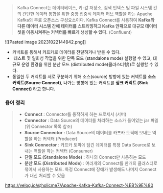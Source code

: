 >Kafka Connect는 데이터베이스, 키-값 저장소, 검색 인덱스 및 파일 시스템 간의 간단한 데이터 통합을 위한 중앙 집중식 데이터 허브 역할을 하는 Apache Kafka의 무료 오픈소스 구성요소이다.  Kafka Connect를 사용하여 **Kafka와 다른 데이터 시스템 간에 데이터를 스트리밍하고 Kafka 안팎으로 대규모 데이터 셋을 이동시켜주는 커넥터를 빠르게 생성할 수 있다.** (Confluent)

![[Pasted image 20231022144942.png]]


- 커넥트를 통해서 카프카로 데이터를 전달하거나 받을 수 있다. 
-  테스트 및 일회성 작업을 위한 단독 모드 (standalone mode) 실행할 수 있고, 대규모 운영 환경을 위한 분산 모드 (distributed mode(클러스터형))로 실행할 수 있다.
- 동일한 두 커넥트를 서로 구분하기 위해 소스(source) 방향에 있는 커넥트를 **소스 커넥트(Source Connect)**, 나가는 방향에 있는 커넥트를 **싱크 커넥트 (Sink Connect)** 라고 합니다.


### 용어 정리

> - **Connect** : Connector를 동작하게 하는 프로세서 (서버)
> - **Connector** : Data Source의 데이터를 처리하는 소스가 들어있는 jar 파일 (위 Connector 목록 참조)
> - **Source Connector** : Data Source의 데이터를 카프카 토픽에 보내는 역할을 하는 커넥터 (Producer)
> - **Sink Connector** : 카프카 토픽에 담긴 데이터를 특정 Data Source로 보내는 역할을 하는 커넥터 (Consumer)
> - **단일 모드 (Standalone Mode)** : 하나의 Connect만 사용하는 모드
> - **분산 모드 (Distributed Mode)** : 여러개의 Connect를 한개의 클러스터로 묶어서 사용하는 모드. 특정 Connect에 장애가 발생해도 나머지 Connect가 대신 처리할 수 있음


https://velog.io/@holicme7/Apache-Kafka-Kafka-Connect-%EB%9E%80